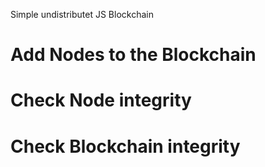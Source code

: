 Simple undistributet JS Blockchain

# Add Nodes to the Blockchain
# Check Node integrity
# Check Blockchain integrity

